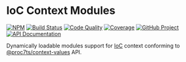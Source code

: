 IoC Context Modules
===================

[![NPM][npm-image]][npm-url]
[![Build Status][build-status-img]][build-status-link]
[![Code Quality][quality-img]][quality-link]
[![Coverage][coverage-img]][coverage-link]
[![GitHub Project][github-image]][github-url]
[![API Documentation][api-docs-image]][api-docs-url]

Dynamically loadable modules support for [IoC] context conforming to [@proc7ts/context-values] API.

[npm-image]: https://img.shields.io/npm/v/@proc7ts/context-modules.svg?logo=npm
[npm-url]: https://www.npmjs.com/package/@proc7ts/context-modules
[build-status-img]: https://github.com/proc7ts/context-modules/workflows/Build/badge.svg
[build-status-link]: https://github.com/proc7ts/context-modules/actions?query=workflow:Build
[quality-img]: https://app.codacy.com/project/badge/Grade/2d46bc304056475881239a28a739fc93
[quality-link]: https://www.codacy.com/gh/proc7ts/context-modules/dashboard?utm_source=github.com&utm_medium=referral&utm_content=proc7ts/context-modules&utm_campaign=Badge_Grade
[coverage-img]: https://app.codacy.com/project/badge/Coverage/2d46bc304056475881239a28a739fc93
[coverage-link]: https://www.codacy.com/gh/proc7ts/context-modules/dashboard?utm_source=github.com&utm_medium=referral&utm_content=proc7ts/context-modules&utm_campaign=Badge_Coverage
[github-image]: https://img.shields.io/static/v1?logo=github&label=GitHub&message=project&color=informational
[github-url]: https://github.com/proc7ts/context-modules
[api-docs-image]: https://img.shields.io/static/v1?logo=typescript&label=API&message=docs&color=informational
[api-docs-url]: https://proc7ts.github.io/context-modules/
[IoC]: https://en.wikipedia.org/wiki/Inversion_of_control
[@proc7ts/context-values]: https://www.npmjs.com/package/@proc7ts/context-values
